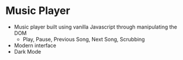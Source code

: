 # Music Player
- Music player built using vanilla Javascript through manipulating the DOM
  - Play, Pause, Previous Song, Next Song, Scrubbing
- Modern interface
- Dark Mode
